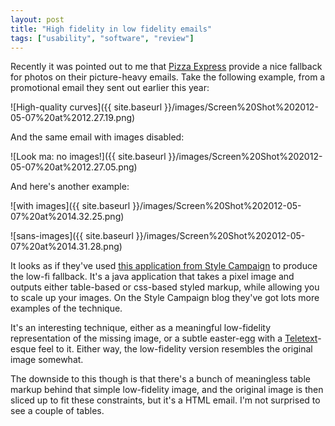 ```yaml
---
layout: post
title: "High fidelity in low fidelity emails"
tags: ["usability", "software", "review"]
---
```

Recently it was pointed out to me that [Pizza Express](http://www.pizzaexpress.com/) provide a nice fallback for photos on their picture-heavy emails. Take the following example, from a promotional email they sent out earlier this year:

<!-- more -->

![High-quality curves]({{ site.baseurl }}/images/Screen%20Shot%202012-05-07%20at%2012.27.19.png)

And the same email with images disabled:

![Look ma: no images!]({{ site.baseurl }}/images/Screen%20Shot%202012-05-07%20at%2012.27.05.png)

And here's another example:

![with images]({{ site.baseurl }}/images/Screen%20Shot%202012-05-07%20at%2014.32.25.png)

![sans-images]({{ site.baseurl }}/images/Screen%20Shot%202012-05-07%20at%2014.31.28.png)

It looks as if they've used [this application from Style Campaign](http://stylecampaign.com/blog/2009/12/bypass-image-blocking-by-converting-images-to-html/) to produce the low-fi fallback. It's a java application that takes a pixel image and outputs either table-based or css-based styled markup, while allowing you to scale up your images. On the Style Campaign blog they've got lots more examples of the technique.

It's an interesting technique, either as a meaningful low-fidelity representation of the missing image, or a subtle easter-egg with a [Teletext](http://en.wikipedia.org/wiki/Teletext)-esque feel to it. Either way, the low-fidelity version resembles the original image somewhat.

The downside to this though is that there's a bunch of meaningless table markup behind that simple low-fidelity image, and the original image is then sliced up to fit these constraints, but it's a HTML email. I'm not surprised to see a couple of tables.
